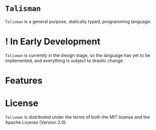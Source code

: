 # `Talisman`
`Talisman` is a general purpose, statically typed, programming language.

# ! In Early Development
`Talisman` is currently in the design stage, so the language has yet to be implemented, and everything is subject to drastic change.

# Features

# License
`Talisman` is distributed under the terms of both the MIT license and the Apache License (Version 2.0).
